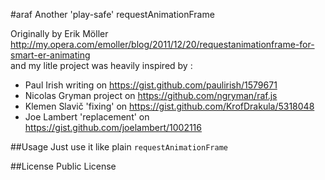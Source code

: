 #araf
Another 'play-safe' requestAnimationFrame


Originally by Erik Möller http://my.opera.com/emoller/blog/2011/12/20/requestanimationframe-for-smart-er-animating<br>
and my litle project was heavily inspired by :

* Paul Irish writing on https://gist.github.com/paulirish/1579671
* Nicolas Gryman project on https://github.com/ngryman/raf.js
* Klemen Slavič 'fixing' on https://gist.github.com/KrofDrakula/5318048
* Joe Lambert 'replacement' on https://gist.github.com/joelambert/1002116


##Usage
Just use it like plain `requestAnimationFrame`


##License
Public License
